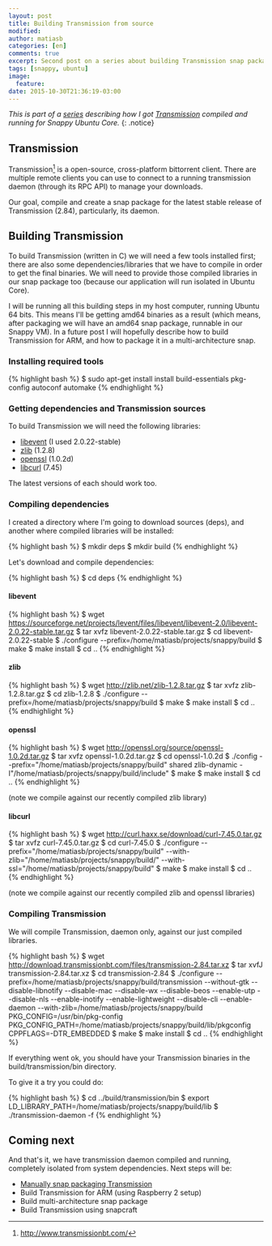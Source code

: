 ```yaml
---
layout: post
title: Building Transmission from source
modified:
author: matiasb
categories: [en]
comments: true
excerpt: Second post on a series about building Transmission snap package.
tags: [snappy, ubuntu]
image:
  feature:
date: 2015-10-30T21:36:19-03:00
---
```


*This is part of a [series](/tags/#snappy) describing how I got [Transmission](https://uappexplorer.com/app/transmission.matiasb) compiled and running for Snappy Ubuntu Core.*
{: .notice}


Transmission
------------

Transmission[^1] is a open-source, cross-platform bittorrent client. There are multiple remote clients you can use to connect to a running transmission daemon (through its RPC API) to manage your downloads.

Our goal, compile and create a snap package for the latest stable release of Transmission (2.84), particularly, its daemon.

[^1]: http://www.transmissionbt.com/


Building Transmission
---------------------

To build Transmission (written in C) we will need a few tools installed first; there are also some dependencies/libraries that we have to compile in order to get the final binaries. We will need to provide those compiled libraries in our snap package too (because our application will run isolated in Ubuntu Core).

I will be running all this building steps in my host computer, running Ubuntu 64 bits. This means I'll be getting amd64 binaries as a result (which means, after packaging we will have an amd64 snap package, runnable in our Snappy VM). In a future post I will hopefully describe how to build Transmission for ARM, and how to package it in a multi-architecture snap.

### Installing required tools

{% highlight bash %}
$ sudo apt-get install install build-essentials pkg-config autoconf automake
{% endhighlight %}

### Getting dependencies and Transmission sources

To build Transmission we will need the following libraries:

* [libevent](http://libevent.org/) (I used 2.0.22-stable)
* [zlib](http://zlib.net/) (1.2.8)
* [openssl](http://openssl.org/) (1.0.2d)
* [libcurl](http://curl.haxx.se/) (7.45)

The latest versions of each should work too.

### Compiling dependencies

I created a directory where I'm going to download sources (deps), and another where compiled libraries will be installed:

{% highlight bash %}
$ mkdir deps
$ mkdir build
{% endhighlight %}

Let's download and compile dependencies:

{% highlight bash %}
$ cd deps
{% endhighlight %}


#### libevent

{% highlight bash %}
$ wget https://sourceforge.net/projects/levent/files/libevent/libevent-2.0/libevent-2.0.22-stable.tar.gz
$ tar xvfz libevent-2.0.22-stable.tar.gz
$ cd libevent-2.0.22-stable
$ ./configure --prefix=/home/matiasb/projects/snappy/build
$ make
$ make install
$ cd ..
{% endhighlight %}


#### zlib

{% highlight bash %}
$ wget http://zlib.net/zlib-1.2.8.tar.gz
$ tar xvfz zlib-1.2.8.tar.gz
$ cd zlib-1.2.8
$ ./configure --prefix=/home/matiasb/projects/snappy/build
$ make
$ make install
$ cd ..
{% endhighlight %}


#### openssl

{% highlight bash %}
$ wget http://openssl.org/source/openssl-1.0.2d.tar.gz
$ tar xvfz openssl-1.0.2d.tar.gz
$ cd openssl-1.0.2d
$ ./config --prefix="/home/matiasb/projects/snappy/build" shared zlib-dynamic -I"/home/matiasb/projects/snappy/build/include" 
$ make
$ make install
$ cd ..
{% endhighlight %}

(note we compile against our recently compiled zlib library)

#### libcurl

{% highlight bash %}
$ wget http://curl.haxx.se/download/curl-7.45.0.tar.gz
$ tar xvfz curl-7.45.0.tar.gz
$ cd curl-7.45.0
$ ./configure --prefix="/home/matiasb/projects/snappy/build" --with-zlib="/home/matiasb/projects/snappy/build/" --with-ssl="/home/matiasb/projects/snappy/build"
$ make
$ make install
$ cd ..
{% endhighlight %}

(note we compile against our recently compiled zlib and openssl libraries)

### Compiling Transmission

We will compile Transmission, daemon only, against our just compiled libraries.

{% highlight bash %}
$ wget http://download.transmissionbt.com/files/transmission-2.84.tar.xz
$ tar xvfJ transmission-2.84.tar.xz
$ cd transmission-2.84
$ ./configure --prefix=/home/matiasb/projects/snappy/build/transmission --without-gtk --disable-libnotify --disable-mac --disable-wx --disable-beos --enable-utp --disable-nls --enable-inotify --enable-lightweight --disable-cli --enable-daemon --with-zlib=/home/matiasb/projects/snappy/build PKG_CONFIG=/usr/bin/pkg-config PKG_CONFIG_PATH=/home/matiasb/projects/snappy/build/lib/pkgconfig CPPFLAGS=-DTR_EMBEDDED
$ make
$ make install
$ cd ..
{% endhighlight %}

If everything went ok, you should have your Transmission binaries in the build/transmission/bin directory.

To give it a try you could do:

{% highlight bash %}
$ cd ../build/transmission/bin
$ export LD_LIBRARY_PATH=/home/matiasb/projects/snappy/build/lib
$ ./transmission-daemon -f
{% endhighlight %}


Coming next
-----------

And that's it, we have transmission daemon compiled and running, completely isolated from system dependencies. Next steps will be:

* [Manually snap packaging Transmission](/en/snap-packaging-transmission)
* Build Transmission for ARM (using Raspberry 2 setup)
* Build multi-architecture snap package
* Build Transmission using snapcraft
